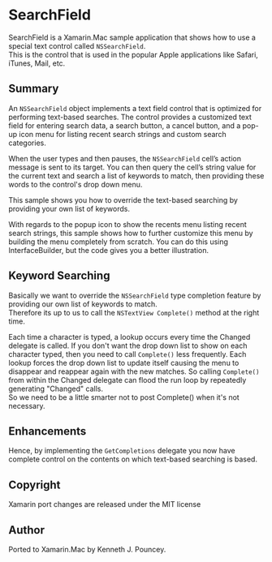 SearchField
==================

SearchField is a Xamarin.Mac sample application that shows how to use a special text control called `NSSearchField`.  
This is the control that is used in the popular Apple applications like Safari, iTunes, Mail, etc.


Summary
-------

An `NSSearchField` object implements a text field control that is optimized for performing text-based searches. 
The control provides a customized text field for entering search data, a search button, a cancel button, 
and a pop-up icon menu for listing recent search strings and custom search categories.

When the user types and then pauses, the `NSSearchField` cell’s action message is sent to its target. 
You can then query the cell’s string value for the current text and search a list of keywords to match, 
then providing these words to the control's drop down menu.  

This sample shows you how to override the text-based searching by providing your own list of keywords.

With regards to the popup icon to show the recents menu listing recent search strings, this sample shows how to further customize this menu by building the menu completely from scratch. You can do this using InterfaceBuilder, but the code gives you a better illustration.


Keyword Searching
-----------------

Basically we want to override the `NSSearchField` type completion feature by providing our own list of keywords to match.  
Therefore its up to us to call the `NSTextView Complete()` method at the right time.

Each time a character is typed, a lookup occurs every time the Changed delegate is called. If you don't want the drop down list to show on each character typed, then you need to call `Complete()` less frequently. Each lookup forces the drop down list to update itself causing the menu to disappear and reappear again with the new matches. So calling `Complete()` from within the Changed delegate can flood the run loop by repeatedly generating "Changed" calls.  
So we need to be a little smarter not to post Complete() when it's not necessary.

Enhancements
------------

Hence, by implementing the `GetCompletions` delegate you now have complete control on the contents on which text-based searching is based.

Copyright
---------

Xamarin port changes are released under the MIT license

Author
------ 

Ported to Xamarin.Mac by Kenneth J. Pouncey.
